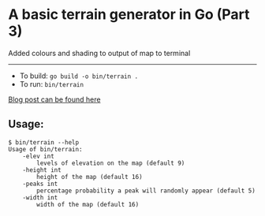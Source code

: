 # A basic terrain generator in Go (Part 3)

Added colours and shading to output of map to terminal

---

* To build: `go build -o bin/terrain .`
* To run: `bin/terrain`

[Blog post can be found here](https://janithl.github.io/2019/09/go-terrain-gen-part-3/)

## Usage:

```
$ bin/terrain --help
Usage of bin/terrain:
    -elev int
        levels of elevation on the map (default 9)
    -height int
        height of the map (default 16)
    -peaks int
        percentage probability a peak will randomly appear (default 5)
    -width int
        width of the map (default 16)
```
